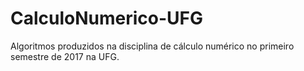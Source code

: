 # CalculoNumerico-UFG
Algoritmos produzidos na disciplina de cálculo numérico no primeiro semestre de 2017 na UFG.
